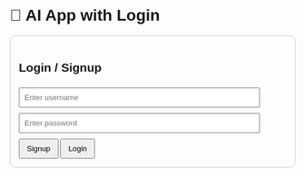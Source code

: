 <!DOCTYPE html>
<html lang="en">
<head>
  <meta charset="UTF-8" />
  <meta name="viewport" content="width=device-width, initial-scale=1.0" />
  <title>AI App with Login</title>
  <style>
    body { font-family: Arial, sans-serif; margin: 20px; }
    #chatBox, #authBox { border: 1px solid #ccc; padding: 15px; border-radius: 10px; }
    #chat { border: 1px solid #ccc; padding: 10px; height: 250px; overflow-y: auto; margin-bottom: 10px; }
    .msg { margin: 5px 0; }
    .user { color: blue; }
    .bot { color: green; }
    input { padding: 8px; margin: 5px 0; width: 90%; }
    button { padding: 8px 12px; margin-top: 5px; cursor: pointer; }
    #chatBox { display: none; }
  </style>
</head>
<body>
  <h1>🤖 AI App with Login</h1>

  <!-- 🔹 Login/Signup Form -->
  <div id="authBox">
    <h2>Login / Signup</h2>
    <input id="username" placeholder="Enter username" /><br>
    <input id="password" type="password" placeholder="Enter password" /><br>
    <button onclick="signup()">Signup</button>
    <button onclick="login()">Login</button>
  </div>

  <!-- 🔹 Chat Box -->
  <div id="chatBox">
    <h2>AI Chat</h2>
    <div id="chat"></div>
    <input id="userInput" placeholder="Type a message..." onkeydown="if(event.key==='Enter') sendMessage()" />
    <button onclick="sendMessage()">Send</button>
    <br><br>
    <button onclick="logout()">Logout</button>
  </div>

  <script>
    // Save users in localStorage (just demo)
    function signup() {
      let user = document.getElementById("username").value;
      let pass = document.getElementById("password").value;
      if (!user || !pass) return alert("Enter username & password");
      if (localStorage.getItem(user)) return alert("User already exists!");
      localStorage.setItem(user, pass);
      alert("Signup successful! Please login.");
    }

    function login() {
      let user = document.getElementById("username").value;
      let pass = document.getElementById("password").value;
      let savedPass = localStorage.getItem(user);
      if (savedPass && savedPass === pass) {
        localStorage.setItem("loggedInUser", user);
        document.getElementById("authBox").style.display = "none";
        document.getElementById("chatBox").style.display = "block";
        document.getElementById("chat").innerHTML = `<div class='msg bot'>Welcome, ${user}! You are logged in.</div>`;
      } else {
        alert("Invalid username or password");
      }
    }

    function logout() {
      localStorage.removeItem("loggedInUser");
      document.getElementById("chatBox").style.display = "none";
      document.getElementById("authBox").style.display = "block";
    }

    function sendMessage() {
      let input = document.getElementById("userInput");
      let msg = input.value.trim();
      if (!msg) return;
      let chat = document.getElementById("chat");
      chat.innerHTML += `<div class='msg user'>👤 ${msg}</div>`;
      input.value = "";
      chat.scrollTop = chat.scrollHeight;

      // Fake AI reply
      setTimeout(() => {
        let reply = "🤖 AI: " + (msg.includes("?") ? "That's a great question!" : "I heard you say: " + msg);
        chat.innerHTML += `<div class='msg bot'>${reply}</div>`;
        chat.scrollTop = chat.scrollHeight;
      }, 600);
    }

    // Auto-login if user was logged in
    window.onload = () => {
      let loggedUser = localStorage.getItem("loggedInUser");
      if (loggedUser) {
        document.getElementById("authBox").style.display = "none";
        document.getElementById("chatBox").style.display = "block";
        document.getElementById("chat").innerHTML = `<div class='msg bot'>Welcome back, ${loggedUser}!</div>`;
      }
    }
  </script>
</body>
</html>
